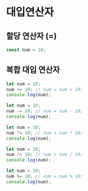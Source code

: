 # 대입연산자

## 할당 연산자 (=)

```js
const num = 10;
```

## 복합 대입 연산자

```js
let num = 10;
num += 10; // num = num + 10;
console.log(num);
```

```js
let num = 10;
num -= 10; // num = num - 10;
console.log(num);
```

```js
let num = 10;
num *= 10; // num = num * 10;
console.log(num);
```

```js
let num = 10;
num /= 10; // num = num / 10;
console.log(num);
```

```js
let num = 10;
num %= 10; // num = num % 10;
console.log(num);
```

